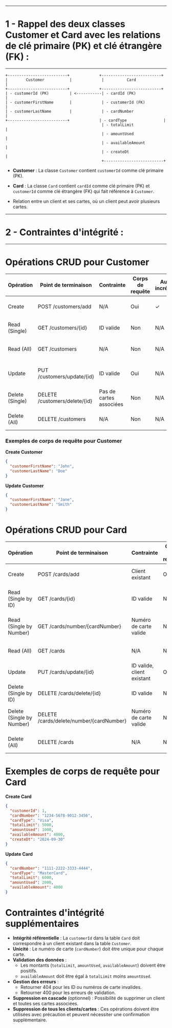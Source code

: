 --------------------------------
# 1 - Rappel des deux classes **Customer** et **Card** avec les relations de clé primaire (PK) et clé étrangère (FK) :
--------------------------------


```
+--------------------------+             +--------------------------+
|        Customer           |             |          Card             |
+--------------------------+             +--------------------------+
| - customerId (PK)         | <-----------| - cardId (PK)             |
| - customerFirstName       |             | - customerId (FK)         |
| - customerLastName        |             | - cardNumber              |
+--------------------------+             | - cardType                |
                                          | - totalLimit              |
                                          | - amountUsed              |
                                          | - availableAmount         |
                                          | - createDt                |
                                          +--------------------------+
```

- **Customer** : La classe `Customer` contient `customerId` comme clé primaire (PK).
- **Card** : La classe `Card` contient `cardId` comme clé primaire (PK) et `customerId` comme clé étrangère (FK) qui fait référence à `Customer`.

- Relation entre un client et ses cartes, où un client peut avoir plusieurs cartes.


-------------------------------------------------
# 2 - Contraintes d'intégrité :
-------------------------------------------------



# Opérations CRUD pour Customer

| Opération | Point de terminaison | Contrainte | Corps de requête | Auto-incrément | Description |
|-----------|----------------------|------------|------------------|----------------|-------------|
| Create | POST /customers/add | N/A | Oui | ✓ | Ajoute un nouveau client |
| Read (Single) | GET /customers/{id} | ID valide | Non | N/A | Récupère les détails d'un client |
| Read (All) | GET /customers | N/A | Non | N/A | Récupère tous les clients |
| Update | PUT /customers/update/{id} | ID valide | Oui | N/A | Met à jour les informations d'un client |
| Delete (Single) | DELETE /customers/delete/{id} | Pas de cartes associées | Non | N/A | Supprime un client sans cartes |
| Delete (All) | DELETE /customers | N/A | Non | N/A | Supprime tous les clients |

### Exemples de corps de requête pour Customer

**Create Customer**
```json
{
  "customerFirstName": "John",
  "customerLastName": "Doe"
}
```

**Update Customer**
```json
{
  "customerFirstName": "Jane",
  "customerLastName": "Smith"
}
```

# Opérations CRUD pour Card

| Opération | Point de terminaison | Contrainte | Corps de requête | Auto-incrément | Description |
|-----------|----------------------|------------|------------------|----------------|-------------|
| Create | POST /cards/add | Client existant | Oui | ✓ | Ajoute une nouvelle carte |
| Read (Single by ID) | GET /cards/{id} | ID valide | Non | N/A | Récupère les détails d'une carte par ID |
| Read (Single by Number) | GET /cards/number/{cardNumber} | Numéro de carte valide | Non | N/A | Récupère les détails d'une carte par numéro |
| Read (All) | GET /cards | N/A | Non | N/A | Récupère toutes les cartes |
| Update | PUT /cards/update/{id} | ID valide, client existant | Oui | N/A | Met à jour les détails d'une carte |
| Delete (Single by ID) | DELETE /cards/delete/{id} | ID valide | Non | N/A | Supprime une carte par son ID |
| Delete (Single by Number) | DELETE /cards/delete/number/{cardNumber} | Numéro de carte valide | Non | N/A | Supprime une carte par son numéro |
| Delete (All) | DELETE /cards | N/A | Non | N/A | Supprime toutes les cartes |

# Exemples de corps de requête pour Card

**Create Card**
```json
{
  "customerId": 1,
  "cardNumber": "1234-5678-9012-3456",
  "cardType": "Visa",
  "totalLimit": 5000,
  "amountUsed": 1000,
  "availableAmount": 4000,
  "createDt": "2024-09-30"
}
```

**Update Card**
```json
{
  "cardNumber": "1111-2222-3333-4444",
  "cardType": "MasterCard",
  "totalLimit": 6000,
  "amountUsed": 2000,
  "availableAmount": 4000
}
```

# Contraintes d'intégrité supplémentaires

- **Intégrité référentielle** : La `customerId` dans la table `Card` doit correspondre à un client existant dans la table `Customer`.
- **Unicité** : Le numéro de carte (`cardNumber`) doit être unique pour chaque carte.
- **Validation des données** :
  - Les montants (`totalLimit`, `amountUsed`, `availableAmount`) doivent être positifs.
  - `availableAmount` doit être égal à `totalLimit` moins `amountUsed`.
- **Gestion des erreurs** :
  - Retourner 404 pour les ID ou numéros de carte invalides.
  - Retourner 400 pour les erreurs de validation.
- **Suppression en cascade** (optionnel) : Possibilité de supprimer un client et toutes ses cartes associées.
- **Suppression de tous les clients/cartes** : Ces opérations doivent être utilisées avec précaution et peuvent nécessiter une confirmation supplémentaire.





